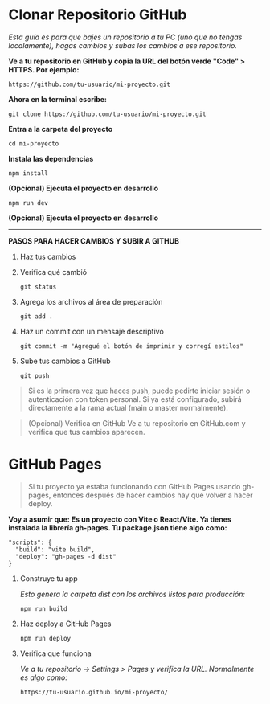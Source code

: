 # Clonar Repositorio GitHub

_Esta guía es para que bajes un repositorio a tu PC (uno que no tengas localamente), hagas cambios y subas los cambios a ese repositorio._

**Ve a tu repositorio en GitHub y copia la URL del botón verde "Code" > HTTPS. Por ejemplo:**

`https://github.com/tu-usuario/mi-proyecto.git`

**Ahora en la terminal escribe:**

`git clone https://github.com/tu-usuario/mi-proyecto.git`

**Entra a la carpeta del proyecto**

`cd mi-proyecto`

**Instala las dependencias**

`npm install`

**(Opcional) Ejecuta el proyecto en desarrollo**

`npm run dev`

**(Opcional) Ejecuta el proyecto en desarrollo**

---

**PASOS PARA HACER CAMBIOS Y SUBIR A GITHUB**

1. Haz tus cambios

1. Verifica qué cambió

   `git status`

1. Agrega los archivos al área de preparación

   `git add .`

1. Haz un commit con un mensaje descriptivo

   `git commit -m "Agregué el botón de imprimir y corregí estilos"`

1. Sube tus cambios a GitHub

   `git push`

> Si es la primera vez que haces push, puede pedirte iniciar sesión o autenticación con token personal. Si ya está configurado, subirá directamente a la rama actual (main o master normalmente).

> (Opcional) Verifica en GitHub
> Ve a tu repositorio en GitHub.com y verifica que tus cambios aparecen.

# GitHub Pages

> Si tu proyecto ya estaba funcionando con GitHub Pages usando gh-pages, entonces después de hacer cambios hay que volver a hacer deploy.

**Voy a asumir que: Es un proyecto con Vite o React/Vite. Ya tienes instalada la librería gh-pages. Tu package.json tiene algo como:**

```
"scripts": {
  "build": "vite build",
  "deploy": "gh-pages -d dist"
}
```

1. Construye tu app

   _Esto genera la carpeta dist con los archivos listos para producción:_

   `npm run build`

1. Haz deploy a GitHub Pages

   `npm run deploy`

1. Verifica que funciona

   _Ve a tu repositorio → Settings > Pages y verifica la URL. Normalmente es algo como:_

   `https://tu-usuario.github.io/mi-proyecto/`
